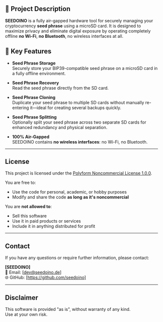 ## 📘 Project Description

**SEEDOINO** is a fully air-gapped hardware tool for securely managing your cryptocurrency **seed phrase** using a microSD card. It is designed to maximize privacy and eliminate digital exposure by operating completely offline **no Wi-Fi**, **no Bluetooth**, no wireless interfaces at all.

## 🔐 Key Features

- **Seed Phrase Storage**  
  Securely store your BIP39-compatible seed phrase on a microSD card in a fully offline environment.

- **Seed Phrase Recovery**  
  Read the seed phrase directly from the SD card.

- **Seed Phrase Cloning**  
  Duplicate your seed phrase to multiple SD cards without manually re-entering it—ideal for creating several backups quickly.

- **Seed Phrase Splitting**  
  Optionally split your seed phrase across two separate SD cards for enhanced redundancy and physical separation.

- **100% Air-Gapped**  
  SEEDOINO contains **no wireless interfaces**: no Wi-Fi, no Bluetooth.

---

## License

This project is licensed under the [Polyform Noncommercial License 1.0.0](https://polyformproject.org/licenses/noncommercial/1.0.0/).

You are free to:

- Use the code for personal, academic, or hobby purposes  
- Modify and share the code **as long as it's noncommercial**

You are **not allowed to**:

- Sell this software  
- Use it in paid products or services  
- Include it in anything distributed for profit

---

## Contact

If you have any questions or require further information, please contact:

**[SEEDOINO]**  
📧 Email: [dev@seedoino.de]  
🌐 GitHub: [https://github.com/seedoino]

---

## Disclaimer

This software is provided "as is", without warranty of any kind.  
Use at your own risk.
